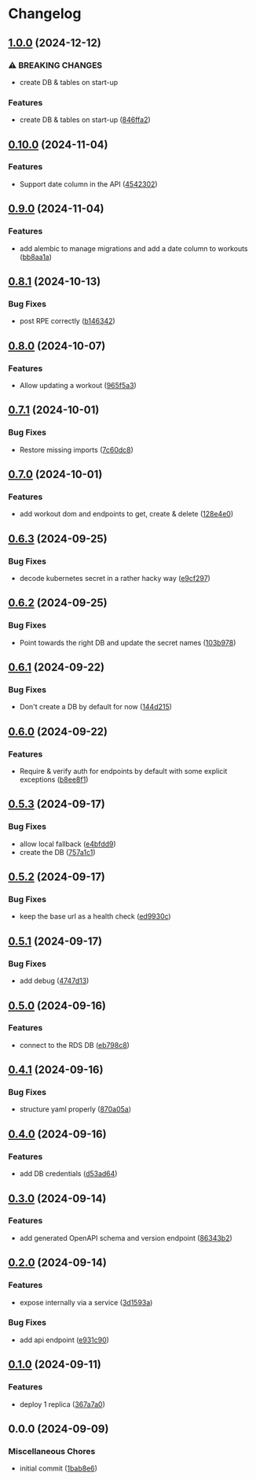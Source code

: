 # Changelog

## [1.0.0](https://github.com/johnjaredprater/gym_track_core/compare/v0.10.0...v1.0.0) (2024-12-12)


### ⚠ BREAKING CHANGES

* create DB & tables on start-up

### Features

* create DB & tables on start-up ([846ffa2](https://github.com/johnjaredprater/gym_track_core/commit/846ffa237b531636678d9a571c37d82ff0695785))

## [0.10.0](https://github.com/johnjaredprater/gym_track_core/compare/v0.9.0...v0.10.0) (2024-11-04)


### Features

* Support date column in the API ([4542302](https://github.com/johnjaredprater/gym_track_core/commit/454230237a19e13bf0038d2103c478ccfab89857))

## [0.9.0](https://github.com/johnjaredprater/gym_track_core/compare/v0.8.1...v0.9.0) (2024-11-04)


### Features

* add alembic to manage migrations and add a date column to workouts ([bb8aa1a](https://github.com/johnjaredprater/gym_track_core/commit/bb8aa1a4677f66e835291a8f0a31899d66dc075f))

## [0.8.1](https://github.com/johnjaredprater/gym_track_core/compare/v0.8.0...v0.8.1) (2024-10-13)


### Bug Fixes

* post RPE correctly ([b146342](https://github.com/johnjaredprater/gym_track_core/commit/b14634267b822a4e494ac4f770e0982f67e7ff87))

## [0.8.0](https://github.com/johnjaredprater/gym_track_core/compare/v0.7.1...v0.8.0) (2024-10-07)


### Features

* Allow updating a workout ([965f5a3](https://github.com/johnjaredprater/gym_track_core/commit/965f5a3c7c5e946fb8203f7814a51c68da36f964))

## [0.7.1](https://github.com/johnjaredprater/gym_track_core/compare/v0.7.0...v0.7.1) (2024-10-01)


### Bug Fixes

* Restore missing imports ([7c60dc8](https://github.com/johnjaredprater/gym_track_core/commit/7c60dc83cad03f7a2bcbfcdb3c7a40081110a9da))

## [0.7.0](https://github.com/johnjaredprater/gym_track_core/compare/v0.6.3...v0.7.0) (2024-10-01)


### Features

* add workout dom and endpoints to get, create & delete ([128e4e0](https://github.com/johnjaredprater/gym_track_core/commit/128e4e05495d765ef23cd7f6c3ab3f282e26527c))

## [0.6.3](https://github.com/johnjaredprater/gym_track_core/compare/v0.6.2...v0.6.3) (2024-09-25)


### Bug Fixes

* decode kubernetes secret in a rather hacky way ([e9cf297](https://github.com/johnjaredprater/gym_track_core/commit/e9cf2970c64edbc4d191b8afe692fbe6139e2612))

## [0.6.2](https://github.com/johnjaredprater/gym_track_core/compare/v0.6.1...v0.6.2) (2024-09-25)


### Bug Fixes

* Point towards the right DB and update the secret names ([103b978](https://github.com/johnjaredprater/gym_track_core/commit/103b978acdcc65d30576c58077d7a07d774ab3e7))

## [0.6.1](https://github.com/johnjaredprater/gym_track_core/compare/v0.6.0...v0.6.1) (2024-09-22)


### Bug Fixes

* Don't create a DB by default for now ([144d215](https://github.com/johnjaredprater/gym_track_core/commit/144d215c232eb96f7468879847764abf3ce96c22))

## [0.6.0](https://github.com/johnjaredprater/gym_track_core/compare/v0.5.3...v0.6.0) (2024-09-22)


### Features

* Require & verify auth for endpoints by default with some explicit exceptions ([b8ee8f1](https://github.com/johnjaredprater/gym_track_core/commit/b8ee8f12438274aa197b00182eb2a86628ad7876))

## [0.5.3](https://github.com/johnjaredprater/gym_track_core/compare/v0.5.2...v0.5.3) (2024-09-17)


### Bug Fixes

* allow local fallback ([e4bfdd9](https://github.com/johnjaredprater/gym_track_core/commit/e4bfdd9fb78e0c53e8523febf8d3e577c5cd7a43))
* create the DB ([757a1c1](https://github.com/johnjaredprater/gym_track_core/commit/757a1c1d1fbb85a09d54d9a939514f2c985908e8))

## [0.5.2](https://github.com/johnjaredprater/gym_track_core/compare/v0.5.1...v0.5.2) (2024-09-17)


### Bug Fixes

* keep the base url as a health check ([ed9930c](https://github.com/johnjaredprater/gym_track_core/commit/ed9930c6adde04c875bb09bba27b4dc7191f3911))

## [0.5.1](https://github.com/johnjaredprater/gym_track_core/compare/v0.5.0...v0.5.1) (2024-09-17)


### Bug Fixes

* add debug ([4747d13](https://github.com/johnjaredprater/gym_track_core/commit/4747d13306f406d16fccb7a6060acbddcc01c056))

## [0.5.0](https://github.com/johnjaredprater/gym_track_core/compare/v0.4.1...v0.5.0) (2024-09-16)


### Features

* connect to the RDS DB ([eb798c8](https://github.com/johnjaredprater/gym_track_core/commit/eb798c89ac5bfd456d8dcd2429dde82aa9839ffe))

## [0.4.1](https://github.com/johnjaredprater/gym_track_core/compare/v0.4.0...v0.4.1) (2024-09-16)


### Bug Fixes

* structure yaml properly ([870a05a](https://github.com/johnjaredprater/gym_track_core/commit/870a05aa3f93a6bd4d0f5e0697b2bd07f36235f7))

## [0.4.0](https://github.com/johnjaredprater/gym_track_core/compare/v0.3.0...v0.4.0) (2024-09-16)


### Features

* add DB credentials ([d53ad64](https://github.com/johnjaredprater/gym_track_core/commit/d53ad64a8e9e221fe3b5cd538063086471f0119f))

## [0.3.0](https://github.com/johnjaredprater/gym_track_core/compare/v0.2.0...v0.3.0) (2024-09-14)


### Features

* add generated OpenAPI schema and version endpoint ([86343b2](https://github.com/johnjaredprater/gym_track_core/commit/86343b25b844f3d74d7e643cb6aab049e1ffc91b))

## [0.2.0](https://github.com/johnjaredprater/gym_track_core/compare/v0.1.0...v0.2.0) (2024-09-14)


### Features

* expose internally via a service ([3d1593a](https://github.com/johnjaredprater/gym_track_core/commit/3d1593a2530f23ee706efc686714c62c9eb1da46))


### Bug Fixes

* add api endpoint ([e931c90](https://github.com/johnjaredprater/gym_track_core/commit/e931c90e43e169b127f7dfe3584d6c10c86209ab))

## [0.1.0](https://github.com/johnjaredprater/gym_track_core/compare/v0.0.0...v0.1.0) (2024-09-11)


### Features

* deploy 1 replica ([367a7a0](https://github.com/johnjaredprater/gym_track_core/commit/367a7a0f1432dedb2440d7eb3c5c220136c38f33))

## 0.0.0 (2024-09-09)


### Miscellaneous Chores

* initial commit ([1bab8e6](https://github.com/johnjaredprater/gym_track_core/commit/1bab8e622376a51011221766f58e63ae15dc3919))

